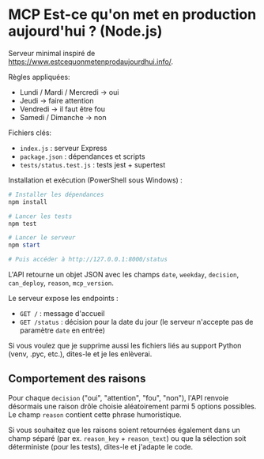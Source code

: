 # MCP Est-ce qu'on met en production aujourd'hui ? (Node.js)

Serveur minimal inspiré de https://www.estcequonmetenprodaujourdhui.info/.

Règles appliquées:
- Lundi / Mardi / Mercredi → oui
- Jeudi → faire attention
- Vendredi → il faut être fou
- Samedi / Dimanche → non

Fichiers clés:
- `index.js` : serveur Express
- `package.json` : dépendances et scripts
- `tests/status.test.js` : tests jest + supertest


Installation et exécution (PowerShell sous Windows) :

```powershell
# Installer les dépendances
npm install

# Lancer les tests
npm test

# Lancer le serveur
npm start

# Puis accéder à http://127.0.0.1:8000/status
```

L'API retourne un objet JSON avec les champs `date`, `weekday`, `decision`, `can_deploy`, `reason`, `mcp_version`.


Le serveur expose les endpoints :
- `GET /` : message d'accueil
- `GET /status` : décision pour la date du jour (le serveur n'accepte pas de paramètre `date` en entrée)

Si vous voulez que je supprime aussi les fichiers liés au support Python (venv, .pyc, etc.), dites-le et je les enlèverai.

Comportement des raisons
------------------------

Pour chaque `decision` ("oui", "attention", "fou", "non"), l'API renvoie désormais une raison drôle choisie aléatoirement parmi 5 options possibles. Le champ `reason` contient cette phrase humoristique.

Si vous souhaitez que les raisons soient retournées également dans un champ séparé (par ex. `reason_key` + `reason_text`) ou que la sélection soit déterministe (pour les tests), dites-le et j'adapte le code.